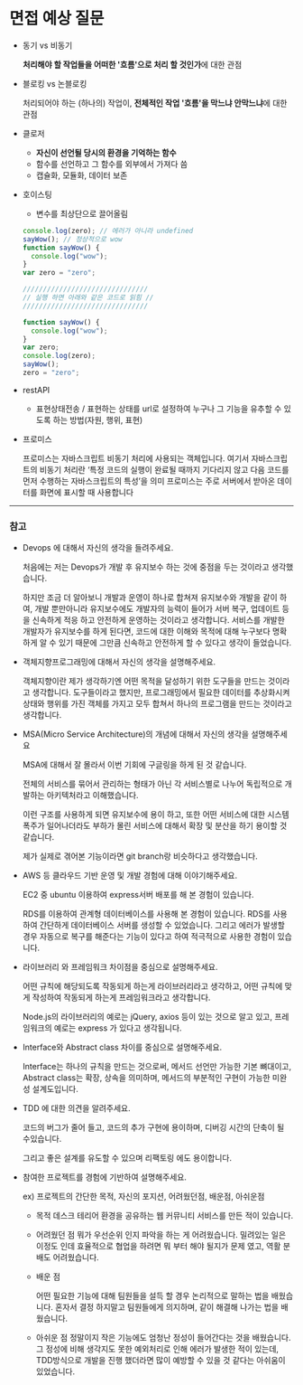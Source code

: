 # 면접 예상 질문

- 동기 vs 비동기

  **처리해야 할 작업들을 어떠한 '흐름'으로 처리 할 것인가**에 대한 관점

- 블로킹 vs 논블로킹

  처리되어야 하는 (하나의) 작업이, **전체적인 작업 '흐름'을 막느냐 안막느냐**에 대한 관점

- 클로저
  - **자신이 선언될 당시의 환경을 기억하는 함수**
  - 함수를 선언하고 그 함수를 외부에서 가져다 씀
  - 캡슐화, 모듈화, 데이터 보존
- 호이스팅

  - 변수를 최상단으로 끌어올림

  ```jsx
  console.log(zero); // 에러가 아니라 undefined
  sayWow(); // 정상적으로 wow
  function sayWow() {
    console.log("wow");
  }
  var zero = "zero";

  ///////////////////////////////
  // 실행 하면 아래와 같은 코드로 읽힘 //
  ///////////////////////////////

  function sayWow() {
    console.log("wow");
  }
  var zero;
  console.log(zero);
  sayWow();
  zero = "zero";
  ```

- restAPI
  - 표현상태전송 / 표현하는 상태를 url로 설정하여 누구나 그 기능을 유추할 수 있도록 하는 방법(자원, 행위, 표현)
- 프로미스

  프로미스는 자바스크립트 비동기 처리에 사용되는 객체입니다. 여기서 자바스크립트의 비동기 처리란 ‘특정 코드의 실행이 완료될 때까지 기다리지 않고 다음 코드를 먼저 수행하는 자바스크립트의 특성’을 의미
  프로미스는 주로 서버에서 받아온 데이터를 화면에 표시할 때 사용합니다

---

### 참고

- Devops 에 대해서 자신의 생각을 들려주세요.

  처음에는 저는 Devops가 개발 후 유지보수 하는 것에 중점을 두는 것이라고 생각했습니다.

  하지만 조금 더 알아보니 개발과 운영이 하나로 합쳐져 유지보수와 개발을 같이 하여, 개발 뿐만아니라 유지보수에도 개발자의 능력이 들어가 서버 복구, 업데이트 등을 신속하게 적응 하고 안전하게 운영하는 것이라고 생각합니다. 서비스를 개발한 개발자가 유지보수를 하게 된다면, 코드에 대한 이해와 목적에 대해 누구보다 명확하게 알 수 있기 때문에 그만큼 신속하고 안전하게 할 수 있다고 생각이 들었습니다.

- 객체지향프로그래밍에 대해서 자신의 생각을 설명해주세요.

  객체지향이란 제가 생각하기엔 어떤 목적을 달성하기 위한 도구들을 만드는 것이라고 생각합니다. 도구들이라고 했지만, 프로그래밍에서 필요한 데이터를 추상화시켜 상태와 행위를 가진 객체를 가지고 모두 합쳐서 하나의 프로그램을 만드는 것이라고 생각합니다.

- MSA(Micro Service Architecture)의 개념에 대해서 자신의 생각을 설명해주세요

  MSA에 대해서 잘 몰라서 이번 기회에 구글링을 하게 된 것 같습니다.

  전체의 서비스를 묶어서 관리하는 형태가 아닌 각 서비스별로 나누어 독립적으로 개발하는 아키텍처라고 이해했습니다.

  이런 구조를 사용하게 되면 유지보수에 용이 하고, 또한 어떤 서비스에 대한 시스템 폭주가 일어나더라도 부하가 몰린 서비스에 대해서 확장 및 분산을 하기 용이할 것 같습니다.

  제가 실제로 겪어본 기능이라면 git branch랑 비슷하다고 생각했습니다.

- AWS 등 클라우드 기반 운영 및 개발 경험에 대해 이야기해주세요.

  EC2 중 ubuntu 이용하여 express서버 배포를 해 본 경험이 있습니다.

  RDS를 이용하여 관계형 데이터베이스를 사용해 본 경험이 있습니다. RDS를 사용하여 간단하게 데이터베이스 서버를 생성할 수 있었습니다. 그리고 에러가 발생할 경우 자동으로 복구를 해준다는 기능이 있다고 하여 적극적으로 사용한 경험이 있습니다.

- 라이브러리 와 프레임워크 차이점을 중심으로 설명해주세요.

  어떤 규칙에 해당되도록 작동되게 하는게 라이브러리라고 생각하고, 어떤 규칙에 맞게 작성하여 작동되게 하는게 프레임워크라고 생각합니다.

  Node.js의 라이브러리의 예로는 jQuery, axios 등이 있는 것으로 알고 있고, 프레임워크의 예로는 express 가 있다고 생각됩니다.

- Interface와 Abstract class 차이를 중심으로 설명해주세요.

  Interface는 하나의 규칙을 만드는 것으로써, 메서드 선언만 가능한 기본 뼈대이고, Abstract class는 확장, 상속을 의미하며, 메서드의 부분적인 구현이 가능한 미완성 설계도입니다.

- TDD 에 대한 의견을 알려주세요.

  코드의 버그가 줄어 들고, 코드의 추가 구현에 용이하며, 디버깅 시간의 단축이 될 수있습니다.

  그리고 좋은 설계를 유도할 수 있으며 리팩토링 에도 용이합니다.

- 참여한 프로젝트를 경험에 기반하여 설명해주세요.

  ex) 프로젝트의 간단한 목적, 자신의 포지션, 어려웠던점, 배운점, 아쉬운점

  - 목적
    데스크 테리어 환경을 공유하는 웹 커뮤니티 서비스를 만든 적이 있습니다.

  - 어려웠던 점
    뭐가 우선순위 인지 파악을 하는 게 어려웠습니다. 밀려있는 일은 이정도 인데 효율적으로 협업을 하려면 뭐 부터 해야 될지가 문제 였고, 역활 분배도 어려웠습니다.

  - 배운 점

    어떤 필요한 기능에 대해 팀원들을 설득 할 경우 논리적으로 말하는 법을 배웠습니다.
    혼자서 결정 하지말고 팀원들에게 의지하며, 같이 해결해 나가는 법을 배웠습니다.

  - 아쉬운 점
    정말이지 작은 기능에도 엄청난 정성이 들어간다는 것을 배웠습니다. 그 정성에 비해 생각지도 못한 예외처리로 인해 에러가 발생한 적이 있는데, TDD방식으로 개발을 진행 했더라면 많이 예방할 수 있을 것 같다는 아쉬움이 있었습니다.
